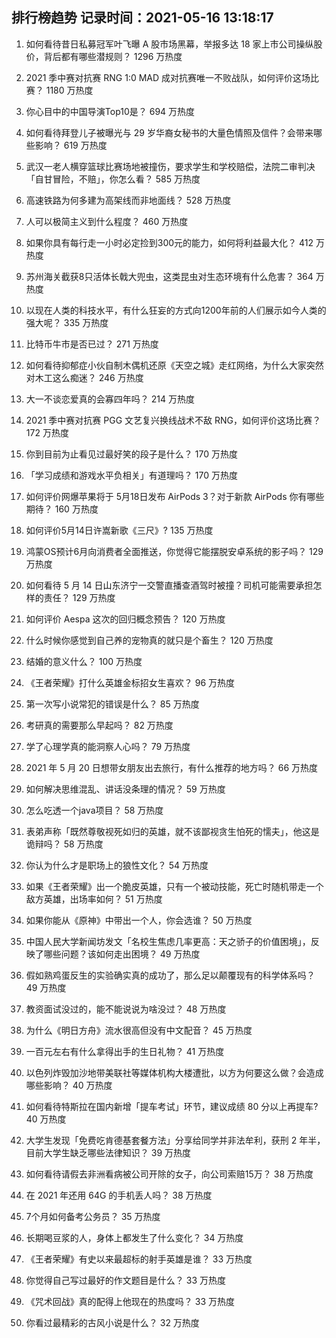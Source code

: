 
## 排行榜趋势 记录时间：2021-05-16 13:18:17
  
  1. 如何看待昔日私募冠军叶飞曝 A 股市场黑幕，举报多达 18 家上市公司操纵股价，背后都有哪些潜规则？ 1296 万热度
    
  2. 2021 季中赛对抗赛 RNG 1:0 MAD 成对抗赛唯一不败战队，如何评价这场比赛？ 1180 万热度
    
  3. 你心目中的中国导演Top10是？ 694 万热度
    
  4. 如何看待拜登儿子被曝光与 29 岁华裔女秘书的大量色情照及信件？会带来哪些影响？ 619 万热度
    
  5. 武汉一老人横穿篮球比赛场地被撞伤，要求学生和学校赔偿，法院二审判决「自甘冒险，不赔」，你怎么看？ 585 万热度
    
  6. 高速铁路为何多建为高架线而非地面线？ 528 万热度
    
  7. 人可以极简主义到什么程度？ 460 万热度
    
  8. 如果你具有每行走一小时必定捡到300元的能力，如何将利益最大化？ 412 万热度
    
  9. 苏州海关截获8只活体长戟大兜虫，这类昆虫对生态环境有什么危害？ 364 万热度
    
  10. 以现在人类的科技水平，有什么狂妄的方式向1200年前的人们展示如今人类的强大呢？ 335 万热度
    
  11. 比特币牛市是否已过？ 271 万热度
    
  12. 如何看待抑郁症小伙自制木偶机还原《天空之城》走红网络，为什么大家突然对木工这么痴迷？ 246 万热度
    
  13. 大一不谈恋爱真的会寡四年吗？ 214 万热度
    
  14. 2021 季中赛对抗赛 PGG 文艺复兴换线战术不敌 RNG，如何评价这场比赛？ 172 万热度
    
  15. 你到目前为止看见过最好笑的段子是什么？ 170 万热度
    
  16. 「学习成绩和游戏水平负相关」有道理吗？ 170 万热度
    
  17. 如何评价网爆苹果将于 5月18日发布 AirPods 3？对于新款 AirPods 你有哪些期待？ 160 万热度
    
  18. 如何评价5月14日许嵩新歌《三尺》? 135 万热度
    
  19. 鸿蒙OS预计6月向消费者全面推送，你觉得它能摆脱安卓系统的影子吗？ 129 万热度
    
  20. 如何看待 5 月 14 日山东济宁一交警直播查酒驾时被撞？司机可能需要承担怎样的责任？ 129 万热度
    
  21. 如何评价 Aespa 这次的回归概念预告？ 120 万热度
    
  22. 什么时候你感觉到自己养的宠物真的就只是个畜生？ 120 万热度
    
  23. 结婚的意义什么？ 100 万热度
    
  24. 《王者荣耀》打什么英雄金标招女生喜欢？ 96 万热度
    
  25. 第一次写小说常犯的错误是什么？ 85 万热度
    
  26. 考研真的需要那么早起吗？ 82 万热度
    
  27. 学了心理学真的能洞察人心吗？ 79 万热度
    
  28. 2021 年 5 月 20 日想带女朋友出去旅行，有什么推荐的地方吗？ 66 万热度
    
  29. 如何解决思维混乱、讲话没条理的情况？ 59 万热度
    
  30. 怎么吃透一个java项目？ 58 万热度
    
  31. 表弟声称「既然尊敬视死如归的英雄，就不该鄙视贪生怕死的懦夫」，他这是诡辩吗？ 58 万热度
    
  32. 你认为什么才是职场上的狼性文化？ 54 万热度
    
  33. 如果《王者荣耀》出一个脆皮英雄，只有一个被动技能，死亡时随机带走一个敌方英雄，出场率如何？ 51 万热度
    
  34. 如果你能从《原神》中带出一个人，你会选谁？ 50 万热度
    
  35. 中国人民大学新闻坊发文「名校生焦虑几率更高：天之骄子的价值困境」，反映了哪些问题？该如何走出困境？ 49 万热度
    
  36. 假如熟鸡蛋反生的实验确实真的成功了，那么足以颠覆现有的科学体系吗？ 49 万热度
    
  37. 教资面试没过的，能不能说说为啥没过？ 48 万热度
    
  38. 为什么《明日方舟》流水很高但没有中文配音？ 45 万热度
    
  39. 一百元左右有什么拿得出手的生日礼物？ 41 万热度
    
  40. 以色列炸毁加沙地带美联社等媒体机构大楼遭批，以方为何要这么做？会造成哪些影响？ 40 万热度
    
  41. 如何看待特斯拉在国内新增「提车考试」环节，建议成绩 80 分以上再提车? 40 万热度
    
  42. 大学生发现「免费吃肯德基套餐方法」分享给同学并非法牟利，获刑 2 年半，目前大学生缺乏哪些法律知识？ 39 万热度
    
  43. 如何看待请假去非洲看病被公司开除的女子，向公司索赔15万？ 38 万热度
    
  44. 在 2021 年还用 64G 的手机丢人吗？ 38 万热度
    
  45. 7个月如何备考公务员？ 35 万热度
    
  46. 长期喝豆浆的人，身体上都发生了什么变化？ 34 万热度
    
  47. 《王者荣耀》有史以来最超标的射手英雄是谁？ 33 万热度
    
  48. 你觉得自己写过最好的作文题目是什么？ 33 万热度
    
  49. 《咒术回战》真的配得上他现在的热度吗？ 33 万热度
    
  50. 你看过最精彩的古风小说是什么？ 32 万热度
    
